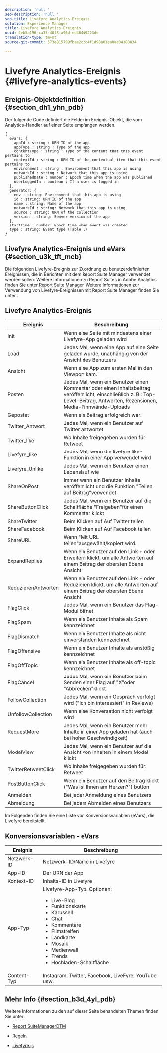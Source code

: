 ```yaml
---
description: 'null '
seo-description: 'null '
seo-title: Livefyre Analytics-Ereignis
solution: Experience Manager
title: Livefyre Analytics-Ereignis
uuid: 4eb5a196-ca33-40f8-a96d-ed46469223de
translation-type: tm+mt
source-git-commit: 573e815799fbae2c2c4f1d98a01ea0ae04108a34

---
```



# Livefyre Analytics-Ereignis {#livefyre-analytics-events}

## Ereignis-Objektdefinition {#section_dh1_yhn_pdb}

Der folgende Code definiert die Felder im Ereignis-Objekt, die vom Analytics-Handler auf einer Seite empfangen werden.

```
{
  evars: {
    appId : string : URN ID of the app
    appType : string : Type of the app
    contentType : string : Type of the content that this event pertains to
    contextId : string : URN ID of the contextual item that this event pertains to
    environment : string : Environment that this app is using
    networkId : string : Network that this app is using
    publishedDate : number : Epoch time when the app was published
    userLoggedIn : boolean : If a user is logged in
  },
  generator: {
    env : string: Environment that this app is using
    id : string: URN ID of the app
    name : string: Name of the app
    networkId : string: Network that this app is using
    source : string: URN of the collection
    version : string: Semver version of the app
  },
  startTime : number: Epoch time when event was created
  type : string: Event type (Table 1)
}
```

## Livefyre Analytics-Ereignis und eVars {#section_u3k_tft_mcb}

Die folgenden Livefyre-Ereignis zur Zuordnung zu benutzerdefinierten Ereignissen, die in Berichten mit dem Report Suite Manager verwendet werden sollen. Weitere Informationen zu Report Suites in Adobe Analytics finden Sie unter [Report Suite Manager](https://docs.adobe.com/content/help/en/analytics/admin/manage-report-suites/report-suites-admin.html). Weitere Informationen zur Verwendung von Livefyre-Ereignissen mit Report Suite Manager finden Sie unter [](../livefyre-analytics/c-use-livefyre-with-adobe-analytics.md#section_iks_kgd_4cb).

## Livefyre Analytics-Ereignis

| Ereignis | Beschreibung |
|---|---|
| Init | Wenn eine Seite mit mindestens einer Livefyre-App geladen wird |
| Load | Jedes Mal, wenn eine App auf eine Seite geladen wurde, unabhängig von der Ansicht des Benutzers |
| Ansicht | Wenn eine App zum ersten Mal in den Viewport kam. |
| Posten | Jedes Mal, wenn ein Benutzer einen Kommentar oder einen Inhaltsbeitrag veröffentlicht, einschließlich z. B.: Top-Level-Beitrag, Antworten, Rezensionen, Media-Pinnwände-Uploads |
| Gepostet | Wenn ein Beitrag erfolgreich war. |
| Twitter_Antwort | Jedes Mal, wenn ein Benutzer auf Twitter antwortet |
| Twitter_like | Wo Inhalte freigegeben wurden für: Retweet |
| Livefyre_like | Jedes Mal, wenn die livefyre like-Funktion in einer App verwendet wird |
| Livefyre_Unlike | Jedes Mal, wenn ein Benutzer einen Lebenslauf wie |
| ShareOnPost | Immer wenn ein Benutzer Inhalte veröffentlicht und die Funktion &quot;Teilen auf Beitrag&quot;verwendet |
| ShareButtonClick | Jedes Mal, wenn ein Benutzer auf die Schaltfläche &quot;Freigeben&quot;für einen Kommentar klickt |
| ShareTwitter | Beim Klicken auf Auf Twitter teilen |
| ShareFacebook | Beim Klicken auf Auf Facebook teilen |
| ShareURL | Wenn &quot;Mit URL teilen&quot;ausgewählt/kopiert wird. |
| ExpandReplies | Wenn ein Benutzer auf den Link + oder Erweitern klickt, um alle Antworten auf einem Beitrag der obersten Ebene Ansicht |
| ReduzierenAntworten | Wenn ein Benutzer auf den Link - oder Reduzieren klickt, um alle Antworten auf einem Beitrag der obersten Ebene Ansicht |
| FlagClick | Jedes Mal, wenn ein Benutzer das Flag-Modul öffnet |
| FlagSpam | Wenn ein Benutzer Inhalte als Spam kennzeichnet |
| FlagDismatch | Wenn ein Benutzer Inhalte als nicht einverstanden kennzeichnet |
| FlagOffensive | Wenn ein Benutzer Inhalte als anstößig kennzeichnet |
| FlagOffTopic | Wenn ein Benutzer Inhalte als off-topic kennzeichnet |
| FlagCancel | Jedes Mal, wenn ein Benutzer beim Senden einer Flag auf &quot;X&quot;oder &quot;Abbrechen&quot;klickt |
| FollowCollection | Jedes Mal, wenn ein Gespräch verfolgt wird (&quot;Ich bin interessiert&quot; in Reviews) |
| UnfollowCollection | Wenn eine Konversation nicht verfolgt wird |
| RequestMore | Jedes Mal, wenn ein Benutzer mehr Inhalte in einer App geladen hat (auch bei hoher Geschwindigkeit) |
| ModalView | Jedes Mal, wenn ein Benutzer auf die Ansicht von Inhalten in einem Modal klickt |
| TwitterRetweetClick | Wo Inhalte freigegeben wurden für: Retweet |
| PostButtonClick | Wenn ein Benutzer auf den Beitrag klickt (&quot;Was ist Ihnen am Herzen?&quot;) button |
| Anmelden | Bei jeder Anmeldung eines Benutzers |
| Abmeldung | Bei jedem Abmelden eines Benutzers |

Im Folgenden finden Sie eine Liste von Konversionsvariablen (eVars), die Livefyre bereitstellt.

## Konversionsvariablen - eVars

| Ereignis | Beschreibung |
|--- |--- |
| Netzwerk-ID | Netzwerk-ID/Name in Livefyre |
| App-ID | Der URN der App |
| Kontext-ID | Inhalts-ID in Livefyre |
| App-Typ | Livefyre-App-Typ. Optionen: <br><ul><li>Live-Blog  </li><li> Funktionskarte</li><li>Karussell</li><li>Chat </li><li>Kommentare</li><li>Filmstreifen</li><li>Landkarte</li><li>Mosaik</li><li>Medienwall</li><li>Trends</li><li>Hochladen-Schaltfläche</li></ul> |
| Content-Typ | Instagram, Twitter, Facebook, LiveFyre, YouTube usw. |

## Mehr Info {#section_b3d_4yl_pdb}

Weitere Informationen zu den auf dieser Seite behandelten Themen finden Sie unter:

* [Report Suite](https://docs.adobe.com/content/help/en/analytics/admin/manage-report-suites/report-suites-admin.html)[ManagerDTM](https://docs.adobe.com/content/help/en/livefyre/using/apps/filmstrip/c-filmstrip-app.html)

* [Regeln](https://docs.adobe.com/content/help/en/dtm/using/resources/rules/create-rules.html)
* [Livefyre.js](/help/implementation/c-livefyre.js.md)